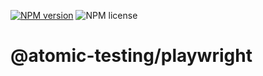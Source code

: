[![NPM version](https://img.shields.io/npm/v/@atomic-testing/playwright.svg?style=flat)](https://www.npmjs.com/package/@atomic-testing/playwright) ![NPM license](https://img.shields.io/npm/l/@atomic-testing/playwright.svg?style=flat)

# @atomic-testing/playwright

